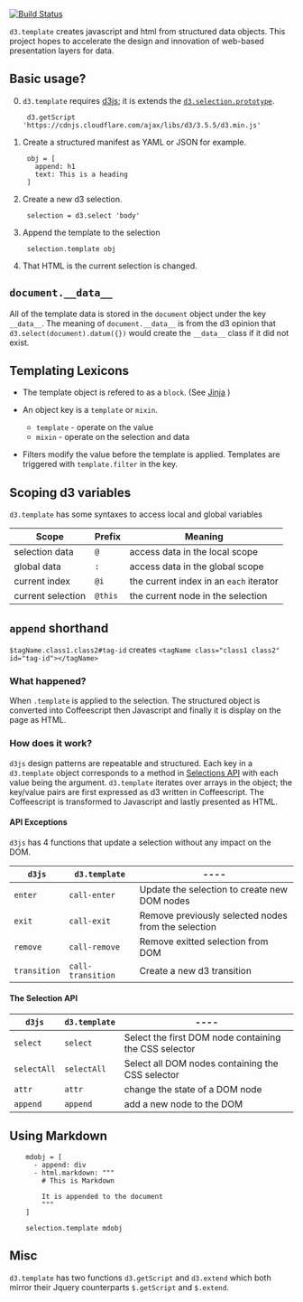 [![Build Status](https://travis-ci.org/tonyfast/d3.template.svg?branch=master)](https://travis-ci.org/tonyfast/d3.template)

``d3.template`` creates javascript and html from structured data objects.  This project 
hopes to accelerate the design and innovation of web-based presentation layers for data.
  
## Basic usage?

0. ``d3.template`` requires [d3js](www.d3js.org); it is extends the [``d3.selection.prototype``]().  

        d3.getScript 'https://cdnjs.cloudflare.com/ajax/libs/d3/3.5.5/d3.min.js'

1. Create a structured manifest as YAML or JSON for example.
  
        obj = [
          append: h1
          text: This is a heading
        ]
  
2. Create a new d3 selection.

        selection = d3.select 'body'

3. Append the template to the selection
        
        selection.template obj
    
4. That HTML is the current selection is changed.


## ``document.__data__``

All of the template data is stored in the ``document`` object under the key ``__data__``.
The meaning of ``document.__data__`` is from the d3 opinion that ``d3.select(document).datum({})``
would create the ``__data__`` class if it did not exist.

## Templating Lexicons ##

* The template object is refered to as a ``block``. (See [Jinja](http://jinja.pocoo.org/docs/dev/templates/#super-blocks) )
* An object key is a ``template`` or ``mixin``. 

    * ``template`` - operate on the value
    * ``mixin`` - operate on the selection and data
    
* Filters modify the value before the template is applied.  Templates are triggered
  with ``template.filter`` in the key. 
  
## Scoping d3 variables

``d3.template`` has some syntaxes to access local and global variables

|Scope|Prefix|Meaning|
|---|---|---|
|selection data| ``@`` | access data in the local scope |
|global data| ``:`` | access data in the global scope |
|current index| ``@i`` | the current index in an ``each`` iterator |
|current selection| ``@this`` | the current node in the selection |

## ``append`` shorthand

``$tagName.class1.class2#tag-id`` creates ``<tagName class="class1 class2" id="tag-id"></tagName>``
    
### What happened? ###

When ``.template`` is applied to the selection.  The structured object is converted into
Coffeescript then Javascript and finally it is display on the page as HTML.
  
### How does it work?  ###

``d3js`` design patterns are repeatable and structured.  Each key in a ``d3.template`` object corresponds to a method in [Selections API](https://github.com/mbostock/d3/wiki/Selections) with each value being the argument.
``d3.template`` iterates over arrays in the object; the key/value pairs are first
expressed as d3 written in Coffeescript.  The Coffeescript is transformed to Javascript and lastly
presented as HTML.

#### API Exceptions ####

``d3js`` has 4 functions that update a selection without any impact on the DOM.

|``d3js``|``d3.template``|----|
|-----|------|---|
|``enter``|``call-enter``| Update the selection to create new DOM nodes |
|``exit``|``call-exit``| Remove previously selected nodes from the selection |
|``remove``|``call-remove``| Remove exitted selection from DOM |
|``transition``|``call-transition``| Create a new d3 transition |


#### The Selection API ####

|``d3js``|``d3.template``|----|
|-----|------|---|
|``select``|``select``| Select the first DOM node containing the CSS selector|
|``selectAll``|``selectAll``| Select all  DOM nodes containing the CSS selector|
|``attr``|``attr``| change the state of a DOM node |
|``append``|``append``| add a new node to the DOM |


## Using Markdown


        
        mdobj = [
          - append: div
          - html.markdown: """
            # This is Markdown 

            It is appended to the document
            """
        ]
    
        selection.template mdobj

## Misc

``d3.template`` has two functions ``d3.getScript`` and ``d3.extend`` which both mirror their 
Jquery counterparts ``$.getScript`` and ``$.extend``.